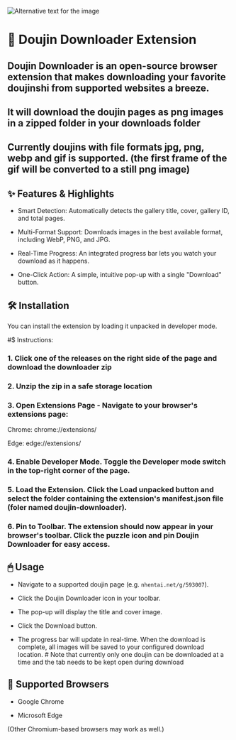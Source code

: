 ![Alternative text for the image](./icon)

# 🖤 Doujin Downloader Extension
## Doujin Downloader is an open-source browser extension that makes downloading your favorite doujinshi from supported websites a breeze.
## It will download the doujin pages as png images in a zipped folder in your downloads folder
## Currently doujins with file formats jpg, png, webp and gif is supported. (the first frame of the gif will be converted to a still png image)

## ✨ Features & Highlights
- Smart Detection: Automatically detects the gallery title, cover, gallery ID, and total pages.

- Multi-Format Support: Downloads images in the best available format, including WebP, PNG, and JPG.

- Real-Time Progress: An integrated progress bar lets you watch your download as it happens.

- One-Click Action: A simple, intuitive pop-up with a single "Download" button.

## 🛠 Installation
You can install the extension by loading it unpacked in developer mode.

#$ Instructions:

### 1. Click one of the releases on the right side of the page and download the downloader zip

### 2. Unzip the zip in a safe storage location

### 3. Open Extensions Page - Navigate to your browser's extensions page:

Chrome: chrome://extensions/

Edge: edge://extensions/

### 4. Enable Developer Mode. Toggle the Developer mode switch in the top-right corner of the page.

### 5. Load the Extension. Click the Load unpacked button and select the folder containing the extension's manifest.json file (foler named doujin-downloader).

### 6. Pin to Toolbar. The extension should now appear in your browser's toolbar. Click the puzzle icon and pin Doujin Downloader for easy access.

## 🖱 Usage
- Navigate to a supported doujin page (e.g. `nhentai.net/g/593007`).

- Click the Doujin Downloader icon in your toolbar.

- The pop-up will display the title and cover image.

- Click the Download button.

- The progress bar will update in real-time. When the download is complete, all images will be saved to your configured download location. # Note that currently only one doujin can be downloaded at a time and the tab needs to be kept open during download

## 🚀 Supported Browsers
- Google Chrome

- Microsoft Edge

(Other Chromium-based browsers may work as well.)


